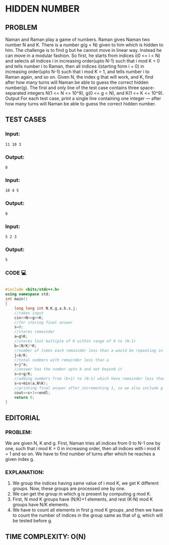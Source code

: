 # HIDDEN NUMBER

## PROBLEM
Naman and Raman play a game of numbers. Raman gives Naman two number N and K. There is a number g(g < N) given to him which is hidden to him. The challenge is to find g but he cannot move in linear way. Instead he can move in a modular fashion. So first, he starts from indices i(0 <= i < N) and selects all indices i in increasing order(upto N-1) such that i mod K = 0 and tells number i to Raman, then all indices i(starting form i = 0) in increasing order(upto N-1) such that i mod K = 1, and tells number i to Raman again, and so on. Given N, the index g that will work, and K, find after how many turns will Naman be able to guess the correct hidden number(g). The first and only line of the test case contains three space-separated integers N(1 <= N <= 10^9), g(0 <= g < N), and K(1 <= K <= 10^9). Output For each test case, print a single line containing one integer — after how many turns will Naman be able to guess the correct hidden number.

## TEST CASES

### Input:
```
11 10 3
```
### Output:
```
8
```

### Input:
```
10 4 5
```
### Output:
```
9
```

### Input:
```
5 2 3
```
### Output:
```
5
```
### CODE 💻
```cpp

#include <bits/stdc++.h>
using namespace std;
int main()
{
	long long int N,K,g,a,b,s,j;
    //takes input
	cin>>N>>g>>K;          
    //for storing final answer
	s=0;        
    //stores remainder
	a=g%K;         
    //stores last multiple of K within range of 0 to (N-1)
	b=(N/K)*K;         
    //number of times each remainder less than a would be repeating in range 0 to b
	j=b/K;         
    //total numbers with remainder less than a
	s=j*a;         
    //answer has the number upto b and not beyond it
	s=s+g/K;         
    //adding numbers from (b+1) to (N-1) which heve remainder less than a
	s=s+min(a,N%K);         
    //printing final answer after incrementing 1, so we also include g
	cout<<s+1<<endl;
	return 0;
}
```
## EDITORIAL

### PROBLEM:

We are given N, K and g. First, Naman tries all indices from 0 to N-1 one by one, such that i mod K = 0 in increasing order, then all indices with i mod K = 1 and so on.
We have to find number of turns after which he reaches a given index g.

### EXPLANATION:

1. We group the indices having same value of i mod K, we get K different groups. Now, these groups are processed one by one.
2. We can get the group in which g is present by computing g mod K.
3. First, N mod K groups have (N/K)+1 elements, and rest (K-N) mod K groups have N/K elements.
4. We have to count all elements in first g mod K groups ,and then we have to count the number of indices in the group same as that of g, which will be tested before g.

## TIME COMPLEXITY: O(N)
